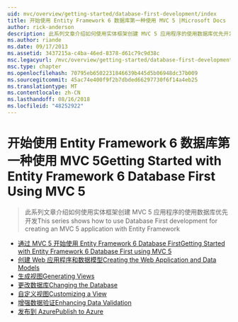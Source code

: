 ```yaml
---
uid: mvc/overview/getting-started/database-first-development/index
title: 开始使用 Entity Framework 6 数据库第一种使用 MVC 5 |Microsoft Docs
author: rick-anderson
description: 此系列文章介绍如何使用实体框架创建 MVC 5 应用程序的使用数据库优先开发
ms.author: riande
ms.date: 09/17/2013
ms.assetid: 3437215a-c4ba-46ed-8378-d61c79c9d38c
msc.legacyurl: /mvc/overview/getting-started/database-first-development
msc.type: chapter
ms.openlocfilehash: 70795eb6502231846639b445d5b06948dc37b009
ms.sourcegitcommit: 45ac74e400f9f2b7dbded66297730f6f14a4eb25
ms.translationtype: MT
ms.contentlocale: zh-CN
ms.lasthandoff: 08/16/2018
ms.locfileid: "48252922"
---
```

<a name="getting-started-with-entity-framework-6-database-first-using-mvc-5"></a><span data-ttu-id="10e40-103">开始使用 Entity Framework 6 数据库第一种使用 MVC 5</span><span class="sxs-lookup"><span data-stu-id="10e40-103">Getting Started with Entity Framework 6 Database First Using MVC 5</span></span>
====================
> <span data-ttu-id="10e40-104">此系列文章介绍如何使用实体框架创建 MVC 5 应用程序的使用数据库优先开发</span><span class="sxs-lookup"><span data-stu-id="10e40-104">This series shows how to use Database First development for creating an MVC 5 application with Entity Framework</span></span>


- [<span data-ttu-id="10e40-105">通过 MVC 5 开始使用 Entity Framework 6 Database First</span><span class="sxs-lookup"><span data-stu-id="10e40-105">Getting Started with Entity Framework 6 Database First using MVC 5</span></span>](setting-up-database.md)
- [<span data-ttu-id="10e40-106">创建 Web 应用程序和数据模型</span><span class="sxs-lookup"><span data-stu-id="10e40-106">Creating the Web Application and Data Models</span></span>](creating-the-web-application.md)
- [<span data-ttu-id="10e40-107">生成视图</span><span class="sxs-lookup"><span data-stu-id="10e40-107">Generating Views</span></span>](generating-views.md)
- [<span data-ttu-id="10e40-108">更改数据库</span><span class="sxs-lookup"><span data-stu-id="10e40-108">Changing the Database</span></span>](changing-the-database.md)
- [<span data-ttu-id="10e40-109">自定义视图</span><span class="sxs-lookup"><span data-stu-id="10e40-109">Customizing a View</span></span>](customizing-a-view.md)
- [<span data-ttu-id="10e40-110">增强数据验证</span><span class="sxs-lookup"><span data-stu-id="10e40-110">Enhancing Data Validation</span></span>](enhancing-data-validation.md)
- [<span data-ttu-id="10e40-111">发布到 Azure</span><span class="sxs-lookup"><span data-stu-id="10e40-111">Publish to Azure</span></span>](publish-to-azure.md)
